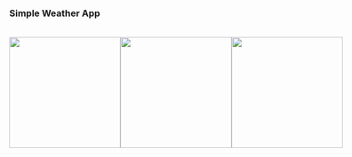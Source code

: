 <h3> Simple Weather App </h3>
<br>

<div class="photos">
  <img src="https://i.imgur.com/HorM5iD.png" width="200">
  <img src="https://i.imgur.com/qsuKdK2.png" width="200">
  <img src="https://i.imgur.com/UjqeUUC.png" width="200">
</div>

<style>
  .photos{
    display: inline-flex;
  }
</style>
